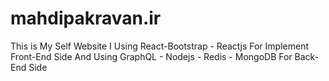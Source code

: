 # mahdipakravan.ir
This is My Self Website
I Using React-Bootstrap - Reactjs For Implement Front-End Side
And Using GraphQL - Nodejs - Redis - MongoDB For Back-End Side
